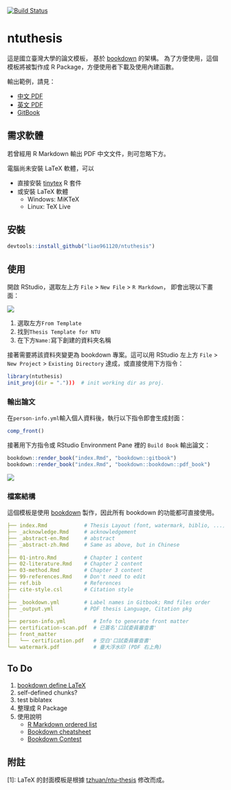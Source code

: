 [![Build Status](https://travis-ci.org/liao961120/ntuthesis.svg?branch=master)](https://travis-ci.org/liao961120/ntuthesis)

# ntuthesis

這是國立臺灣大學的論文模板，
基於 [bookdown](https://github.com/rstudio/bookdown) 的架構。
為了方便使用，這個模板將被製作成 R Package，方便使用者下載及使用內建函數。


輸出範例，請見：

- [中文 PDF](https://liao961120.github.io/ntuthesis/ntu-bookdown.pdf)
- [英文 PDF](https://liao961120.github.io/ntuthesis/ntu-bookdown-en.pdf)
- [GitBook](https://liao961120.github.io/ntuthesis/)


## 需求軟體

若曾經用 R Markdown 輸出 PDF 中文文件，則可忽略下方。

電腦尚未安裝 LaTeX 軟體，可以

- 直接安裝 [tinytex](https://yihui.name/tinytex/) R 套件
- 或安裝 LaTeX 軟體
    - Windows: MiKTeX
    - Linux: TeX Live

## 安裝
```r
devtools::install_github("liao961120/ntuthesis")
```

## 使用

開啟 RStudio，選取左上方 `File` > `New File` > `R Markdown`，
即會出現以下畫面：

![](https://raw.githubusercontent.com/liao961120/ntuthesis/master/img/rmd-template.png)

1. 選取左方`From Template`
2. 找到`Thesis Template for NTU`
3. 在下方`Name:`寫下創建的資料夾名稱

接著需要將該資料夾變更為 bookdown 專案。這可以用 RStudio 左上方 `File` > `New Project` > `Existing Directory` 達成，或直接使用下方指令：

```r
library(ntuthesis)
init_proj(dir = ".")))  # init working dir as proj.
```

### 輸出論文

在`person-info.yml`輸入個人資料後，執行以下指令即會生成封面：
```r
comp_front()
```


接著用下方指令或 RStudio Environment Pane 裡的 `Build Book` 輸出論文：
```r
bookdown::render_book("index.Rmd", "bookdown::gitbook")
bookdown::render_book("index.Rmd", "bookdown::bookdown::pdf_book")
```

![](https://raw.githubusercontent.com/liao961120/ntuthesis/master/img/build-button.png)

### 檔案結構

這個模板是使用 [bookdown](https://bookdown.org/yihui/bookdown/) 製作，因此所有 bookdown 的功能都可直接使用。

```yaml 
├── index.Rmd            # Thesis Layout (font, watermark, biblio, ...)
├── _acknowledge.Rmd     # acknowledgement
├── _abstract-en.Rmd     # abstract
├── _abstract-zh.Rmd     # Same as above, but in Chinese
│
├── 01-intro.Rmd         # Chapter 1 content
├── 02-literature.Rmd    # Chapter 2 content
├── 03-method.Rmd        # Chapter 3 content
├── 99-references.Rmd    # Don't need to edit
├── ref.bib              # References
├── cite-style.csl       # Citation style
│
├── _bookdown.yml        # Label names in Gitbook; Rmd files order
├── _output.yml          # PDF thesis Language, Citation pkg
│
├── person-info.yml         # Info to generate front matter
├── certification-scan.pdf  # 已簽名'口試委員審查書'
├── front_matter
│   └── certification.pdf   # 空白'口試委員審查書'
└── watermark.pdf           # 臺大浮水印 (PDF 右上角)
```




## To Do

1. [bookdown define LaTeX](https://bookdown.org/yihui/bookdown/publishers.html)
1. self-defined chunks?
1. test biblatex
1. 整理成 R Package
1. 使用說明
    - [R Markdown ordered list](https://stackoverflow.com/a/52539925)
    - [Bookdown cheatsheet](www.pzhao.org/en/post/bookdown-cheatsheet/)
    - [Bookdown Contest](https://blog.rstudio.com/2018/07/27/first-bookdown-contest/)

## 附註

[1]: LaTeX 的封面模板是根據 [tzhuan/ntu-thesis](https://github.com/tzhuan/ntu-thesis) 修改而成。
